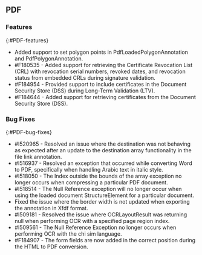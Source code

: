 ## PDF

### Features 
{:#PDF-features}

* Added support to set polygon points in PdfLoadedPolygonAnnotation and PdfPolygonAnnotation.
* \#F180535 - Added support for retrieving the Certificate Revocation List (CRL) with revocation serial numbers, revoked dates, and revocation status from embedded CRLs during signature validation.
* \#F184954 - Provided support to include certificates in the Document Security Store (DSS) during Long-Term Validation (LTV).
* \#F184644 - Added support for retrieving certificates from the Document Security Store (DSS).

### Bug Fixes 
{:#PDF-bug-fixes} 

* \#I520965 - Resolved an issue where the destination was not behaving as expected after an update to the destination array functionality in the file link annotation.
* \#I516937 - Resolved an exception that occurred while converting Word to PDF, specifically when handling Arabic text in italic style.
* \#I518050 - The Index outside the bounds of the array exception no longer occurs when compressing a particular PDF document.
* \#I518514 - The Null Reference exception will no longer occur when using the loaded document StructureElement for a particular document.
* Fixed the issue where the border width is not updated when exporting the annotation in Xfdf format.
* \#I509181 - Resolved the issue where OCRLayoutResult was returning null when performing OCR with a specified page region index.
* \#I509561 - The Null Reference Exception no longer occurs when performing OCR with the chi sim language.
* \#F184907 - The form fields are now added in the correct position during the HTML to PDF conversion.
